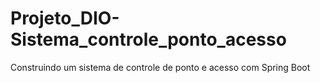 # Projeto_DIO-Sistema_controle_ponto_acesso
Construindo um sistema de controle de ponto e acesso com Spring Boot
